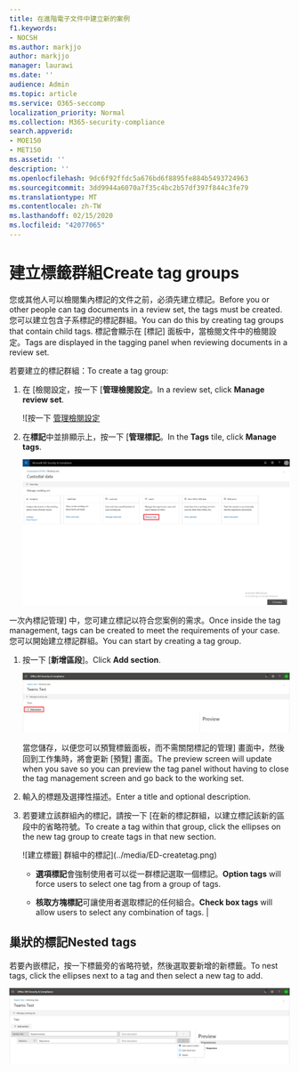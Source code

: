 ```yaml
---
title: 在進階電子文件中建立新的案例
f1.keywords:
- NOCSH
ms.author: markjjo
author: markjjo
manager: laurawi
ms.date: ''
audience: Admin
ms.topic: article
ms.service: O365-seccomp
localization_priority: Normal
ms.collection: M365-security-compliance
search.appverid:
- MOE150
- MET150
ms.assetid: ''
description: ''
ms.openlocfilehash: 9dc6f92ffdc5a676bd6f8895fe884b5493724963
ms.sourcegitcommit: 3dd9944a6070a7f35c4bc2b57df397f844c3fe79
ms.translationtype: MT
ms.contentlocale: zh-TW
ms.lasthandoff: 02/15/2020
ms.locfileid: "42077065"
---
```

# <a name="create-tag-groups"></a><span data-ttu-id="b73f6-102">建立標籤群組</span><span class="sxs-lookup"><span data-stu-id="b73f6-102">Create tag groups</span></span>

<span data-ttu-id="b73f6-103">您或其他人可以檢閱集內標記的文件之前，必須先建立標記。</span><span class="sxs-lookup"><span data-stu-id="b73f6-103">Before you or other people can tag documents in a review set, the tags must be created.</span></span> <span data-ttu-id="b73f6-104">您可以建立包含子系標記的標記群組。</span><span class="sxs-lookup"><span data-stu-id="b73f6-104">You can do this by creating tag groups that contain child tags.</span></span> <span data-ttu-id="b73f6-105">標記會顯示在 [標記] 面板中，當檢閱文件中的檢閱設定。</span><span class="sxs-lookup"><span data-stu-id="b73f6-105">Tags are displayed in the tagging panel when reviewing documents in a review set.</span></span>

<span data-ttu-id="b73f6-106">若要建立的標記群組：</span><span class="sxs-lookup"><span data-stu-id="b73f6-106">To create a tag group:</span></span>

1.  <span data-ttu-id="b73f6-107">在 [檢閱設定，按一下 [**管理檢閱設定**。</span><span class="sxs-lookup"><span data-stu-id="b73f6-107">In a review set, click **Manage review set**.</span></span>

    ![按一下 [管理檢閱設定](../media/ED-managews.png)

2.  <span data-ttu-id="b73f6-109">在**標記**中並排顯示上，按一下 [**管理標記**。</span><span class="sxs-lookup"><span data-stu-id="b73f6-109">In the **Tags** tile, click **Manage tags**.</span></span>

    ![按一下 [管理標籤] 中 [標記] 磚](../media/ED-managetags.png)

<span data-ttu-id="b73f6-111">一次內標記管理] 中，您可建立標記以符合您案例的需求。</span><span class="sxs-lookup"><span data-stu-id="b73f6-111">Once inside the tag management, tags can be created to meet the requirements of your case.</span></span> <span data-ttu-id="b73f6-112">您可以開始建立標記群組。</span><span class="sxs-lookup"><span data-stu-id="b73f6-112">You can start by creating a tag group.</span></span>

1.  <span data-ttu-id="b73f6-113">按一下 [**新增區段**]。</span><span class="sxs-lookup"><span data-stu-id="b73f6-113">Click **Add section**.</span></span>

    ![新增標籤群組](../media/ED-addtagsection.png)

    <span data-ttu-id="b73f6-115">當您儲存，以便您可以預覽標籤面板，而不需關閉標記的管理] 畫面中，然後回到工作集時，將會更新 [預覽] 畫面。</span><span class="sxs-lookup"><span data-stu-id="b73f6-115">The preview screen will update when you save so you can preview the tag panel without having to close the tag management screen and go back to the working set.</span></span>

2. <span data-ttu-id="b73f6-116">輸入的標題及選擇性描述。</span><span class="sxs-lookup"><span data-stu-id="b73f6-116">Enter a title and optional description.</span></span> 

3. <span data-ttu-id="b73f6-117">若要建立該群組內的標記，請按一下 [在新的標記群組，以建立標記該新的區段中的省略符號。</span><span class="sxs-lookup"><span data-stu-id="b73f6-117">To create a tag within that group, click the ellipses on the new tag group to create tags in that new section.</span></span>
    
    ![建立標籤] 群組中的標記](../media/ED-createtag.png)

   - <span data-ttu-id="b73f6-119">**選項標記**會強制使用者可以從一群標記選取一個標記。</span><span class="sxs-lookup"><span data-stu-id="b73f6-119">**Option tags** will force users to select one tag from a group of tags.</span></span>
   
   - <span data-ttu-id="b73f6-120">**核取方塊標記**可讓使用者選取標記的任何組合。</span><span class="sxs-lookup"><span data-stu-id="b73f6-120">**Check box tags** will allow users to select any combination of tags.</span></span> |

## <a name="nested-tags"></a><span data-ttu-id="b73f6-121">巢狀的標記</span><span class="sxs-lookup"><span data-stu-id="b73f6-121">Nested tags</span></span>

<span data-ttu-id="b73f6-122">若要內嵌標記，按一下標籤旁的省略符號，然後選取要新增的新標籤。</span><span class="sxs-lookup"><span data-stu-id="b73f6-122">To nest tags, click the ellipses next to a tag and then select a new tag to add.</span></span>

![巢狀結構標記](../media/ED-tagnesting.png)

